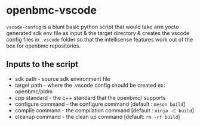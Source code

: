 # openbmc-vscode
`vscode-config` is a blunt basic python script that would take arm yocto generated sdk env file as input & the target directory & creates the vscode config files in `.vscode` folder so that the intellisense features work out of the box for openbmc repositories.

## Inputs to the script
- sdk path - source sdk environment file
- target path - where the .vscode config should be created ex: openbmc/pldm
- cpp standard - the c++ standard that the openbmc/<project> supports
- configure command - the configure command [default : `meson build`]
- compile command - the compilation command [default : `ninja -C build`]
- cleanup command - the clean up command [default: `rm -rf build`]
